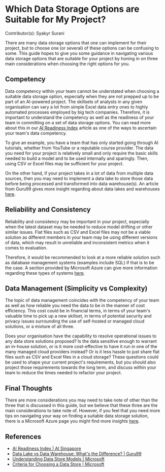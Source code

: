 # Which Data Storage Options are Suitable for My Project?

Contributor(s): Syakyr Surani

There are many data storage options that one can implement for their
project, but to choose one (or several) of these options can be 
confusing to some. This guide hopes to give you some guidance in 
navigating various data storage options that are suitable for your
project by honing in on three main considerations when choosing the 
right options for you.

## Competency

Data competency within your team cannot be understated when choosing a
suitable data storage option, especially when they are not prepped up
to be part of an AI-powered project. The skillsets of analysts in any
given organisation can vary a lot from simple Excel data entry ones to
highly automated processes employed by big tech companies. Therefore,
it is important to understand the competency as well as the readiness
of your team in committing on a set of data storage options. You can
read more about this in our [AI Readiness Index][airi] article as one
of the ways to ascertain your team's data competency.

To give an example, you have a team that has only started going through
AI tutorials, whether from YouTube or a reputable course provider. The
data you need for your project is relatively small and only require the
basic skills needed to build a model and to be used internally and 
sparingly. Then, using CSV or Excel files may be sufficient for your 
project.

On the other hand, if your project takes in a lot of data from multiple
data sources, then you may need to implement a data lake to store those
data before being processed and transformed into data warehouse(s). An 
article from Guru99 gives more insight regarding about data lakes and 
warehouses [here][lake-house]. 

## Reliability and Consistency

Reliability and consistency may be important in your project, 
especially when the latest dataset may be needed to reduce model 
drifting or other similar issues. Flat files such as CSV and Excel 
files may not be a viable solution as different members in your team 
may be using different versions of data, which may result in unreliable 
and inconsistent metrics when it comes to evaluation. 

Therefore, it would be recommended to look at a more reliable solution 
such as database management systems (examples include SQL) if that is 
to be the case. A section provided by Microsoft Azure can give more 
information regarding these types of systems [here][data-store].

## Data Management (Simplicity vs Complexity)

The topic of data management coincides with the competency of your team
as well as how reliable you need the data to be in the manner of cost
efficiency. This cost could be in financial terms, in terms of your 
team's valuable time to pick up a new skillset, in terms of 
potential security and privacy issues surrounding the use of 
self-hosted or managed cloud solutions, or a mixture of all three. 

Does your organisation have the capability to resolve operational 
issues to any data store solutions proposed? Is the data sensitive 
enough to warrant an in-house solution, or is it more cost-effective to
have it run in one of the many managed cloud providers instead? Or is 
it less hassle to just share flat files such as CSV and Excel files in 
a cloud storage? These questions could be used to shape your current 
project's requirements, but you should also project those requirements 
towards the long term, and discuss within your team to reduce the times
needed to refactor your project.

## Final Thoughts

There are more considerations you may need to take note of other than
the three that is discussed in this guide, but we believe that these 
three are the main considerations to take note of. However, if you feel
that you need more tips on navigating your way on finding a suitable
data storage solution, there is a Microsoft Azure page you might find
more insights [here][criteria].

## References

- [AI Readiness Index | AI Singapore][airi]
- [Data Lake vs Data Warehouse: What's the Difference? | Guru99][lake-house]
- [Understanding Data Store Models | Microsoft][data-store]
- [Criteria for Choosing a Data Store | Microsoft][criteria]

[airi]: https://aisingapore.org/airi/
[lake-house]: https://www.guru99.com/data-lake-vs-data-warehouse.html
[data-store]: https://docs.microsoft.com/en-sg/azure/architecture/guide/technology-choices/data-store-overview
[criteria]: https://docs.microsoft.com/en-sg/azure/architecture/guide/technology-choices/data-store-considerations
